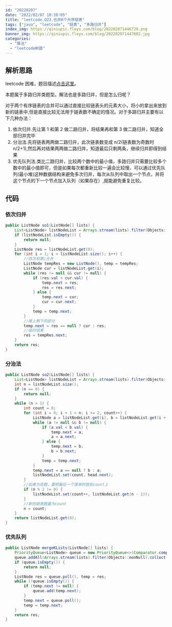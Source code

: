 ```yaml
---
id: "20220207"
date: "2022/02/07 10:38:05"
title: "leetcode.Q23.合并K个升序链表"
tags: ["java", "leetcode", "链表", "多路归并"]
index_img: https://qiniupic.fleyx.com/blog/202202071446729.png
banner_img: https://qiniupic.fleyx.com/blog/202202071447602.jpg
categories:
  - "算法"
  - "leetcode刷题"
---
```


## 解析思路

leetcode 困难，题目描述[点击这里](https://leetcode-cn.com/problems/merge-k-sorted-lists/)。

本题属于多路归并类题型。解法也是多路归并，但是怎么归呢？

对于两个有序链表的合并可以通过直接比较链表头的元素大小，将小的拿出来放到新的链表中,但是直接比较无法用于链表数不确定的情况。对于多路归并主要有以下几种办法：

<!-- more -->

1. 依次归并.先让第 1 和第 2 做二路归并，将结果再和第 3 做二路归并，知道全部归并完毕
2. 分治法.先将链表两两做二路归并，此次链表数变成 n/2(链表数为奇数时 n/2+1),然后再对结果两两做二路归并，知道最后只剩两条，继续归并即得到结果
3. 优先队列法.类比二路归并，比较两个数中的最小值，多路归并只需要比较多个数中的最小值即可，但是如果每次都重新比较一遍会比较慢，可以通过优先队列(最小堆)这种数据结构来避免多次归并，每次从队列中取出一个节点，并将这个节点的下一个节点加入队列（如果存在）,就能避免重复比较。

## 代码

### 依次归并

```java
public ListNode so1(ListNode[] lists) {
    List<ListNode> listNodeList = Arrays.stream(lists).filter(Objects::nonNull).collect(Collectors.toList());
    if (listNodeList.isEmpty()) {
        return null;
    }
    ListNode res = listNodeList.get(0);
    for (int i = 1; i < listNodeList.size(); i++) {
        //依次和第i合并
        ListNode tempRes = new ListNode(), temp = tempRes;
        ListNode cur = listNodeList.get(i);
        while (res != null && cur != null) {
            if (res.val < cur.val) {
                temp.next = res;
                res = res.next;
            } else {
                temp.next = cur;
                cur = cur.next;
            }
            temp = temp.next;
        }
        //接上剩下的部分
        temp.next = res == null ? cur : res;
        //临时结果
        res = tempRes.next;
    }
    return res;
}
```

### 分治法

```java
public ListNode so2(ListNode[] lists) {
    List<ListNode> listNodeList = Arrays.stream(lists).filter(Objects::nonNull).collect(Collectors.toList());
    int n = listNodeList.size();
    if (n == 0) {
        return null;
    }
    while (n > 1) {
        int count = 0;
        for (int i = 0; i + 1 < n; i += 2, count++) {
            ListNode a = listNodeList.get(i), b = listNodeList.get(i + 1), head = new ListNode(), temp = head;
            while (a != null && b != null) {
                if (a.val < b.val) {
                    temp.next = a;
                    a = a.next;
                } else {
                    temp.next = b;
                    b = b.next;
                }
                temp = temp.next;
            }
            temp.next = a == null ? b : a;
            listNodeList.set(count, head.next);
        }
        //如果为奇数，要把最后一个落单的放到count上
        if (n % 2 != 0) {
            listNodeList.set(count++, listNodeList.get(n - 1));
        }
        //新的链表数量为count
        n = count;
    }
    return listNodeList.get(0);
}

```

### 优先队列

```java
public ListNode mergeKLists(ListNode[] lists) {
    PriorityQueue<ListNode> queue = new PriorityQueue<>(Comparator.comparingInt(a -> a.val));
    queue.addAll(Arrays.stream(lists).filter(Objects::nonNull).collect(Collectors.toList()));
    if (queue.isEmpty()) {
        return null;
    }
    ListNode res = queue.poll(), temp = res;
    while (!queue.isEmpty()) {
        if (temp.next != null) {
            queue.add(temp.next);
        }
        temp.next = queue.poll();
        temp = temp.next;
    }
    return res;
}

```
